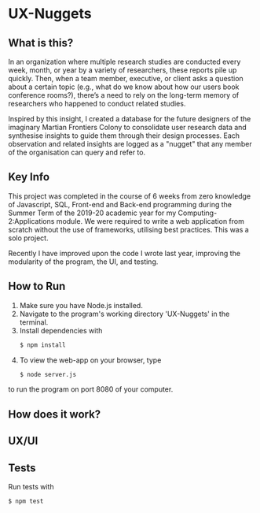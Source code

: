 # UX-Nuggets
 
## What is this?
In an organization where multiple research studies are conducted every week, month, or year by a variety of researchers, these reports pile up quickly. Then, when a team member, executive, or client asks a question about a certain topic (e.g., what do we know about how our users book conference rooms?), there’s a need to rely on the long-term memory of researchers who happened to conduct related studies. 

Inspired by this insight, I created a database for the future designers of the imaginary Martian Frontiers Colony to consolidate user research data and synthesise insights to guide them through their design processes. Each observation and related insights are logged as a "nugget" that any member of the organisation can query and refer to.

## Key Info
This project was completed in the course of 6 weeks from zero knowledge of Javascript, SQL, Front-end and Back-end programming during the Summer Term of the 2019-20 academic year for my Computing-2:Applications module. We were required to write a web application from scratch without the use of frameworks, utilising best practices. This was a solo project. 

Recently I have improved upon the code I wrote last year, improving the modularity of the program, the UI, and testing. 

## How to Run
1. Make sure you have Node.js installed.
2. Navigate to the program's working directory 'UX-Nuggets' in the terminal.
3. Install dependencies with 
    ```bash
    $ npm install
    ```
4. To view the web-app on your browser, type 
    ```bash
    $ node server.js
    ``` 
to run the program on port 8080 of your computer.

## How does it work?

## UX/UI

## Tests
Run tests with 
```bash
$ npm test
```